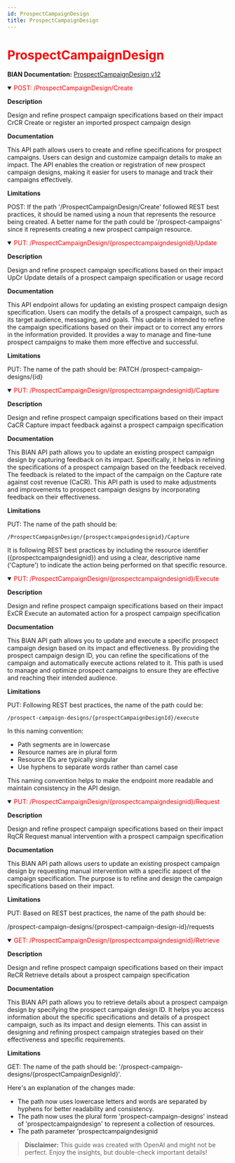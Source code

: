 ```yaml
---
id: ProspectCampaignDesign
title: ProspectCampaignDesign
---
```


<h1 style='color:red;'>ProspectCampaignDesign</h1>

**BIAN Documentation:** [ProspectCampaignDesign v12](https://app.swaggerhub.com/apis/BIAN-3/ProspectCampaignDesign/12.0.0)

<details open>
  <summary><span style='color:red;'>POST: /ProspectCampaignDesign/Create</span></summary>

  **Description**

  Design and refine prospect campaign specifications based on their impact CrCR Create or register an imported prospect campaign design

  **Documentation**

  This API path allows users to create and refine specifications for prospect campaigns. Users can design and customize campaign details to make an impact. The API enables the creation or registration of new prospect campaign designs, making it easier for users to manage and track their campaigns effectively.

  **Limitations**

  POST: If the path '/ProspectCampaignDesign/Create' followed REST best practices, it should be named using a noun that represents the resource being created. A better name for the path could be '/prospect-campaigns' since it represents creating a new prospect campaign resource.

</details>

<details open>
  <summary><span style='color:red;'>PUT: /ProspectCampaignDesign/{prospectcampaigndesignid}/Update</span></summary>

  **Description**

  Design and refine prospect campaign specifications based on their impact UpCr Update details of a prospect campaign specification or usage record

  **Documentation**

  This API endpoint allows for updating an existing prospect campaign design specification. Users can modify the details of a prospect campaign, such as its target audience, messaging, and goals. This update is intended to refine the campaign specifications based on their impact or to correct any errors in the information provided. It provides a way to manage and fine-tune prospect campaigns to make them more effective and successful.

  **Limitations**

  PUT: The name of the path should be:
PATCH /prospect-campaign-designs/{id}

</details>

<details open>
  <summary><span style='color:red;'>PUT: /ProspectCampaignDesign/{prospectcampaigndesignid}/Capture</span></summary>

  **Description**

  Design and refine prospect campaign specifications based on their impact CaCR Capture impact feedback against a prospect campaign specification

  **Documentation**

  This BIAN API path allows you to update an existing prospect campaign design by capturing feedback on its impact. Specifically, it helps in refining the specifications of a prospect campaign based on the feedback received. The feedback is related to the impact of the campaign on the Capture rate against cost revenue (CaCR). This API path is used to make adjustments and improvements to prospect campaign designs by incorporating feedback on their effectiveness.

  **Limitations**

  PUT: The name of the path should be:

```
/ProspectCampaignDesign/{prospectcampaigndesignid}/Capture
```

It is following REST best practices by including the resource identifier ({prospectcampaigndesignid}) and using a clear, descriptive name ('Capture') to indicate the action being performed on that specific resource.

</details>

<details open>
  <summary><span style='color:red;'>PUT: /ProspectCampaignDesign/{prospectcampaigndesignid}/Execute</span></summary>

  **Description**

  Design and refine prospect campaign specifications based on their impact ExCR Execute an automated action for a prospect campaign specification

  **Documentation**

  This BIAN API path allows you to update and execute a specific prospect campaign design based on its impact and effectiveness. By providing the prospect campaign design ID, you can refine the specifications of the campaign and automatically execute actions related to it. This path is used to manage and optimize prospect campaigns to ensure they are effective and reaching their intended audience.

  **Limitations**

  PUT: Following REST best practices, the name of the path could be:

```
/prospect-campaign-designs/{prospectCampaignDesignId}/execute
```

In this naming convention:
- Path segments are in lowercase
- Resource names are in plural form
- Resource IDs are typically singular
- Use hyphens to separate words rather than camel case

This naming convention helps to make the endpoint more readable and maintain consistency in the API design.

</details>

<details open>
  <summary><span style='color:red;'>PUT: /ProspectCampaignDesign/{prospectcampaigndesignid}/Request</span></summary>

  **Description**

  Design and refine prospect campaign specifications based on their impact RqCR Request manual intervention with a prospect campaign specification

  **Documentation**

  This BIAN API path allows users to update an existing prospect campaign design by requesting manual intervention with a specific aspect of the campaign specification. The purpose is to refine and design the campaign specifications based on their impact.

  **Limitations**

  PUT: Based on REST best practices, the name of the path should be:

/prospect-campaign-designs/{prospect-campaign-design-id}/requests

</details>

<details open>
  <summary><span style='color:red;'>GET: /ProspectCampaignDesign/{prospectcampaigndesignid}/Retrieve</span></summary>

  **Description**

  Design and refine prospect campaign specifications based on their impact ReCR Retrieve details about a prospect campaign specification

  **Documentation**

  This BIAN API path allows you to retrieve details about a prospect campaign design by specifying the prospect campaign design ID. It helps you access information about the specific specifications and details of a prospect campaign, such as its impact and design elements. This can assist in designing and refining prospect campaign strategies based on their effectiveness and specific requirements.

  **Limitations**

  GET: The name of the path should be: '/prospect-campaign-designs/{prospectCampaignDesignId}'. 

Here's an explanation of the changes made:
- The path now uses lowercase letters and words are separated by hyphens for better readability and consistency.
- The path now uses the plural form 'prospect-campaign-designs' instead of 'prospectcampaigndesign' to represent a collection of resources.
- The path parameter 'prospectcampaigndesignid

</details>

> **Disclaimer:** This guide was created with OpenAI and might not be perfect. Enjoy the insights, but double-check important details!
